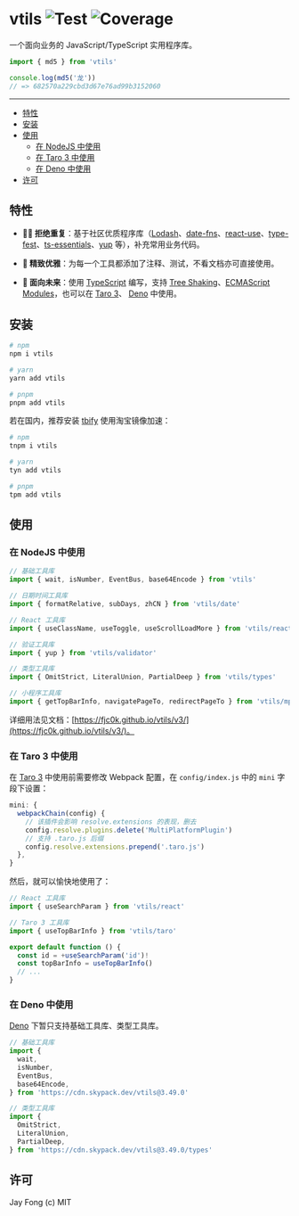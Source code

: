 # vtils ![Test](https://github.com/fjc0k/vtils/workflows/Test/badge.svg?branch=master) ![Coverage](https://codecov.io/gh/fjc0k/vtils/branch/master/graph/badge.svg)

一个面向业务的 JavaScript/TypeScript 实用程序库。

```ts
import { md5 } from 'vtils'

console.log(md5('龙'))
// => 682570a229cbd3d67e76ad99b3152060
```

---

<!-- TOC depthFrom:2 -->

- [特性](#特性)
- [安装](#安装)
- [使用](#使用)
  - [在 NodeJS 中使用](#在-nodejs-中使用)
  - [在 Taro 3 中使用](#在-taro-3-中使用)
  - [在 Deno 中使用](#在-deno-中使用)
- [许可](#许可)

<!-- /TOC -->

## 特性

- **🙅‍♀️ 拒绝重复**：基于社区优质程序库（[Lodash](https://lodash.com/)、[date-fns](https://date-fns.org/)、[react-use](https://github.com/streamich/react-use#readme)、[type-fest](https://github.com/sindresorhus/type-fest#readme)、[ts-essentials](https://github.com/krzkaczor/ts-essentials#readme)、[yup](https://github.com/jquense/yup) 等），补充常用业务代码。

- **🌸 精致优雅**：为每一个工具都添加了注释、测试，不看文档亦可直接使用。

- **🌈 面向未来**：使用 [TypeScript](https://www.typescriptlang.org/) 编写，支持 [Tree Shaking](https://webpack.js.org/guides/tree-shaking/)、[ECMAScript Modules](https://nodejs.org/api/esm.html)，也可以在 [Taro 3](https://taro.js.org/)、 [Deno](https://deno.land/) 中使用。

## 安装

```bash
# npm
npm i vtils

# yarn
yarn add vtils

# pnpm
pnpm add vtils
```

若在国内，推荐安装 [tbify](https://github.com/fjc0k/tbify#readme) 使用淘宝镜像加速：

```bash
# npm
tnpm i vtils

# yarn
tyn add vtils

# pnpm
tpm add vtils
```

## 使用

### 在 NodeJS 中使用

```ts
// 基础工具库
import { wait, isNumber, EventBus, base64Encode } from 'vtils'

// 日期时间工具库
import { formatRelative, subDays, zhCN } from 'vtils/date'

// React 工具库
import { useClassName, useToggle, useScrollLoadMore } from 'vtils/react'

// 验证工具库
import { yup } from 'vtils/validator'

// 类型工具库
import { OmitStrict, LiteralUnion, PartialDeep } from 'vtils/types'

// 小程序工具库
import { getTopBarInfo, navigatePageTo, redirectPageTo } from 'vtils/mp'
```

详细用法见文档：[https://fjc0k.github.io/vtils/v3/](https://fjc0k.github.io/vtils/v3/)。

### 在 Taro 3 中使用

在 [Taro 3](https://taro.js.org/) 中使用前需要修改 Webpack 配置，在 `config/index.js` 中的 `mini` 字段下设置：

```ts
mini: {
  webpackChain(config) {
    // 该插件会影响 resolve.extensions 的表现，删去
    config.resolve.plugins.delete('MultiPlatformPlugin')
    // 支持 .taro.js 后缀
    config.resolve.extensions.prepend('.taro.js')
  },
}
```

然后，就可以愉快地使用了：

```ts
// React 工具库
import { useSearchParam } from 'vtils/react'

// Taro 3 工具库
import { useTopBarInfo } from 'vtils/taro'

export default function () {
  const id = +useSearchParam('id')!
  const topBarInfo = useTopBarInfo()
  // ...
}
```

### 在 Deno 中使用

[Deno](https://deno.land/) 下暂只支持基础工具库、类型工具库。

```ts
// 基础工具库
import {
  wait,
  isNumber,
  EventBus,
  base64Encode,
} from 'https://cdn.skypack.dev/vtils@3.49.0'

// 类型工具库
import {
  OmitStrict,
  LiteralUnion,
  PartialDeep,
} from 'https://cdn.skypack.dev/vtils@3.49.0/types'
```

## 许可

Jay Fong (c) MIT
